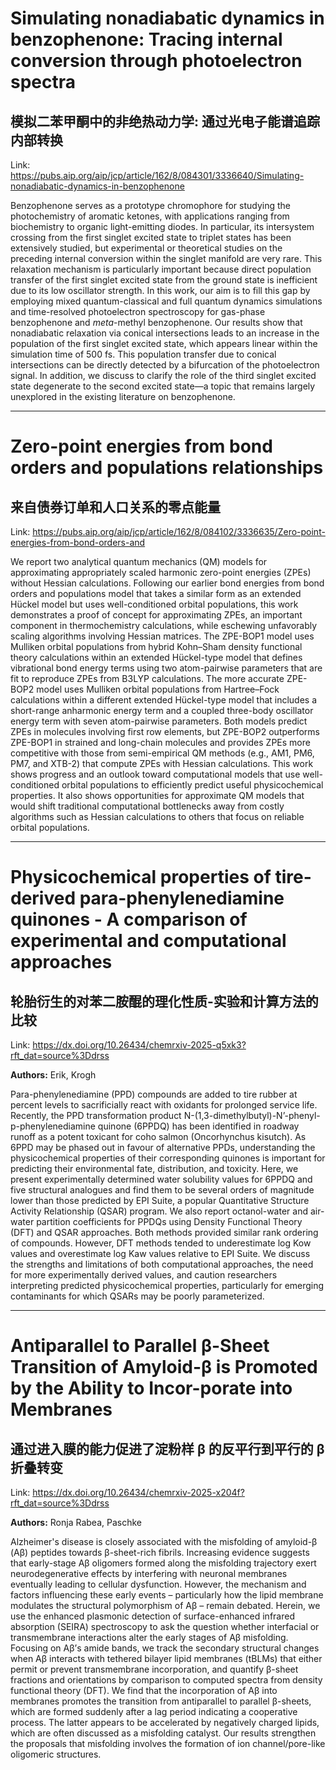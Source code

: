 # Simulating nonadiabatic dynamics in benzophenone: Tracing internal conversion through photoelectron spectra

## 模拟二苯甲酮中的非绝热动力学: 通过光电子能谱追踪内部转换

Link: https://pubs.aip.org/aip/jcp/article/162/8/084301/3336640/Simulating-nonadiabatic-dynamics-in-benzophenone

<span class="paragraphSection">Benzophenone serves as a prototype chromophore for studying the photochemistry of aromatic ketones, with applications ranging from biochemistry to organic light-emitting diodes. In particular, its intersystem crossing from the first singlet excited state to triplet states has been extensively studied, but experimental or theoretical studies on the preceding internal conversion within the singlet manifold are very rare. This relaxation mechanism is particularly important because direct population transfer of the first singlet excited state from the ground state is inefficient due to its low oscillator strength. In this work, our aim is to fill this gap by employing mixed quantum-classical and full quantum dynamics simulations and time-resolved photoelectron spectroscopy for gas-phase benzophenone and <span style="font-style: italic;">meta</span>-methyl benzophenone. Our results show that nonadiabatic relaxation via conical intersections leads to an increase in the population of the first singlet excited state, which appears linear within the simulation time of 500 fs. This population transfer due to conical intersections can be directly detected by a bifurcation of the photoelectron signal. In addition, we discuss to clarify the role of the third singlet excited state degenerate to the second excited state—a topic that remains largely unexplored in the existing literature on benzophenone.</span>


---
# Zero-point energies from bond orders and populations relationships

## 来自债券订单和人口关系的零点能量

Link: https://pubs.aip.org/aip/jcp/article/162/8/084102/3336635/Zero-point-energies-from-bond-orders-and

<span class="paragraphSection">We report two analytical quantum mechanics (QM) models for approximating appropriately scaled harmonic zero-point energies (ZPEs) without Hessian calculations. Following our earlier bond energies from bond orders and populations model that takes a similar form as an extended Hückel model but uses well-conditioned orbital populations, this work demonstrates a proof of concept for approximating ZPEs, an important component in thermochemistry calculations, while eschewing unfavorably scaling algorithms involving Hessian matrices. The ZPE-BOP1 model uses Mulliken orbital populations from hybrid Kohn–Sham density functional theory calculations within an extended Hückel-type model that defines vibrational bond energy terms using two atom-pairwise parameters that are fit to reproduce ZPEs from B3LYP calculations. The more accurate ZPE-BOP2 model uses Mulliken orbital populations from Hartree–Fock calculations within a different extended Hückel-type model that includes a short-range anharmonic energy term and a coupled three-body oscillator energy term with seven atom-pairwise parameters. Both models predict ZPEs in molecules involving first row elements, but ZPE-BOP2 outperforms ZPE-BOP1 in strained and long-chain molecules and provides ZPEs more competitive with those from semi-empirical QM methods (e.g., AM1, PM6, PM7, and XTB-2) that compute ZPEs with Hessian calculations. This work shows progress and an outlook toward computational models that use well-conditioned orbital populations to efficiently predict useful physicochemical properties. It also shows opportunities for approximate QM models that would shift traditional computational bottlenecks away from costly algorithms such as Hessian calculations to others that focus on reliable orbital populations.</span>


---
# Physicochemical properties of tire-derived para-phenylenediamine quinones - A comparison of experimental and computational approaches

## 轮胎衍生的对苯二胺醌的理化性质-实验和计算方法的比较

Link: https://dx.doi.org/10.26434/chemrxiv-2025-q5xk3?rft_dat=source%3Ddrss

**Authors:** Erik, Krogh

Para-phenylenediamine (PPD) compounds are added to tire rubber at percent levels to sacrificially react with oxidants for prolonged service life. Recently, the PPD transformation product N-(1,3-dimethylbutyl)-N’-phenyl-p-phenylenediamine quinone (6PPDQ) has been identified in roadway runoff as a potent toxicant for coho salmon (Oncorhynchus kisutch). As 6PPD may be phased out in favour of alternative PPDs, understanding the physicochemical properties of their corresponding quinones is important for predicting their environmental fate, distribution, and toxicity. Here, we present experimentally determined water solubility values for 6PPDQ and five structural analogues and find them to be several orders of magnitude lower than those predicted by EPI Suite, a popular Quantitative Structure Activity Relationship (QSAR) program. We also report octanol-water and air-water partition coefficients for PPDQs using Density Functional Theory (DFT) and QSAR approaches. Both methods provided similar rank ordering of compounds. However, DFT methods tended to underestimate log Kow values and overestimate log Kaw values relative to EPI Suite. We discuss the strengths and limitations of both computational approaches, the need for more experimentally derived values, and caution researchers interpreting predicted physicochemical properties, particularly for emerging contaminants for which QSARs may be poorly parameterized.


---
# Antiparallel to Parallel β-Sheet Transition of Amyloid-β is Promoted by the Ability to Incor-porate into Membranes

## 通过进入膜的能力促进了淀粉样 β 的反平行到平行的 β 折叠转变

Link: https://dx.doi.org/10.26434/chemrxiv-2025-x204f?rft_dat=source%3Ddrss

**Authors:** Ronja Rabea, Paschke

Alzheimer's disease is closely associated with the misfolding of amyloid-β (Aβ) peptides towards β-sheet-rich fibrils. Increasing evidence suggests that early-stage Aβ oligomers formed along the misfolding trajectory exert neurodegenerative effects by interfering with neuronal membranes eventually leading to cellular dysfunction. However, the mechanism and factors influencing these early events – particularly how the lipid membrane modulates the structural polymorphism of Aβ – remain debated. Herein, we use the enhanced plasmonic detection of surface-enhanced infrared absorption (SEIRA) spectroscopy to ask the question whether interfacial or transmembrane interactions alter the early stages of Aβ misfolding. Focusing on Aβ’s amide bands, we track the secondary structural changes when Aβ interacts with tethered bilayer lipid membranes (tBLMs) that either permit or prevent transmembrane incorporation, and quantify β-sheet fractions and orientations by comparison to computed spectra from density functional theory (DFT). We find that the incorporation of Aβ into membranes promotes the transition from antiparallel to parallel β-sheets, which are formed suddenly after a lag period indicating a cooperative process. The latter appears to be accelerated by negatively charged lipids, which are often discussed as a misfolding catalyst. Our results strengthen the proposals that misfolding involves the formation of ion channel/pore-like oligomeric structures.

